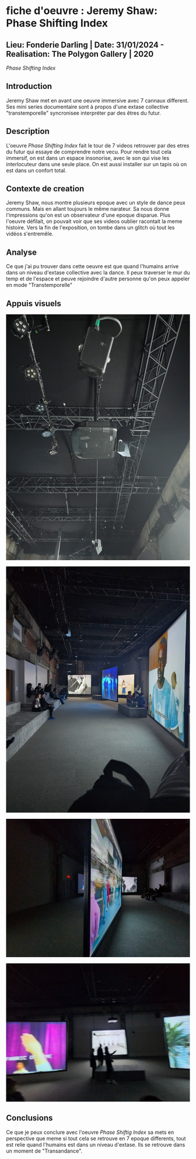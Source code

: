 # fiche d'oeuvre : Jeremy Shaw: Phase Shifting Index
## Lieu: Fonderie Darling | Date: 31/01/2024 - Realisation: The Polygon Gallery | 2020

*Phase Shifting Index* 

## Introduction

Jeremy Shaw met en avant une oeuvre immersive avec 7 cannaux different. Ses mini series documentaire sont à propos d'une extase collective "transtemporelle" syncronisee interpréter par des êtres du futur.

## Description

L'oeuvre *Phase Shifting Index* fait le tour de 7 videos retrouver par des etres du futur qui essaye de comprendre notre vecu. Pour rendre tout cela immersif, on est dans un espace insonorise, avec le son qui vise les interlocuteur dans une seule place. On est aussi installer sur un tapis où on est dans un confort total.

## Contexte de creation

Jeremy Shaw, nous montre plusieurs epoque avec un style de dance peux communs. Mais en allant toujours le même narateur. Sa nous donne l'impressions qu'on est un observateur d'une epoque disparue. Plus l'oeuvre défilait, on pouvait voir que ses videos oublier racontait la meme histoire. Vers la fin de l'exposition, on tombe dans un glitch où tout les vidéos s'entremêle.

## Analyse

Ce que j'ai pu trouver dans cette oeuvre est que quand l'humains arrive dans un niveau d'extase collective avec la dance. Il peux traverser le mur du temp et de l'espace et peuve rejoindre d'autre personne qu'on peux appeler en mode "Transtemporelle" 

## Appuis visuels

![photo1](media/exposition_projecteur_sons.jpg) 

![photo2](media/exposition_vue_1.jpg) 

![photo3](media/exposition_vue_2.jpg) 

![photo4](media/exposition_vue_3.jpg)

## Conclusions

Ce que je peux conclure avec l'oeuvre *Phase Shiftig Index* sa mets en perspective que meme si tout cela se retrouve en 7 epoque differents, tout est relie quand l'humains est dans un niveau d'extase. Ils se retrouve dans un moment de "Transandance".

